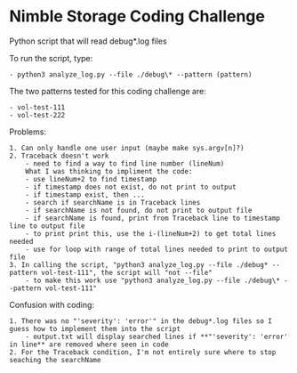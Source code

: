 # Nimble Storage Coding Challenge
Python script that will read debug*.log files

To run the script, type:

	- python3 analyze_log.py --file ./debug\* --pattern (pattern)
The two patterns tested for this coding challenge are:

	- vol-test-111
	- vol-test-222

Problems:

    1. Can only handle one user input (maybe make sys.argv[n]?)
    2. Traceback doesn't work
        - need to find a way to find line number (lineNum)
        What I was thinking to impliment the code:
        - use lineNum+2 to find timestamp
        - if timestamp does not exist, do not print to output
        - if timestamp exist, then ...
        - search if searchName is in Traceback lines
        - if searchName is not found, do not print to output file
        - if searchName is found, print from Traceback line to timestamp line to output file
        - to print print this, use the i-(lineNum+2) to get total lines needed
        - use for loop with range of total lines needed to print to output file
    3. In calling the script, "python3 analyze_log.py --file ./debug* --pattern vol-test-111", the script will "not --file"
        - to make this work use "python3 analyze_log.py --file ./debug\* --pattern vol-test-111"

        
Confusion with coding:

    1. There was no "'severity': 'error'" in the debug*.log files so I guess how to implement them into the script
    	- output.txt will display searched lines if **"'severity': 'error' in line** are removed where seen in code
    2. For the Traceback condition, I'm not entirely sure where to stop seaching the searchName
